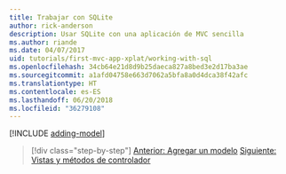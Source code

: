 ```yaml
---
title: Trabajar con SQLite
author: rick-anderson
description: Usar SQLite con una aplicación de MVC sencilla
ms.author: riande
ms.date: 04/07/2017
uid: tutorials/first-mvc-app-xplat/working-with-sql
ms.openlocfilehash: 34cb64e21d8d9b25daeca827a8bed3e2d17ba3ae
ms.sourcegitcommit: a1afd04758e663d7062a5bfa8a0d4dca38f42afc
ms.translationtype: HT
ms.contentlocale: es-ES
ms.lasthandoff: 06/20/2018
ms.locfileid: "36279108"
---
```

[!INCLUDE [adding-model](../../includes/mvc-intro/sql.md)]

> [!div class="step-by-step"]
> [Anterior: Agregar un modelo](adding-model.md)
> [Siguiente: Vistas y métodos de controlador](controller-methods-views.md)
